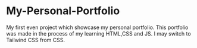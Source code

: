 # My-Personal-Portfolio
My first even project which showcase my personal portfolio.
This portfolio was made in the process of my learning HTML,CSS and JS. I may switch to Tailwind CSS from CSS.
